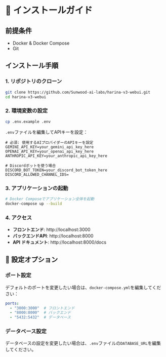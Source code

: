 # 🚀 インストールガイド

## 前提条件

- Docker & Docker Compose
- Git

## インストール手順

### 1. リポジトリのクローン

```bash
git clone https://github.com/Sunwood-ai-labs/harina-v3-webui.git
cd harina-v3-webui
```

### 2. 環境変数の設定

```bash
cp .env.example .env
```

`.env`ファイルを編集してAPIキーを設定：

```env
# 必須: 使用するAIプロバイダーのAPIキーを設定
GEMINI_API_KEY=your_gemini_api_key_here
OPENAI_API_KEY=your_openai_api_key_here
ANTHROPIC_API_KEY=your_anthropic_api_key_here

# Discordボットを使う場合
DISCORD_BOT_TOKEN=your_discord_bot_token_here
DISCORD_ALLOWED_CHANNEL_IDS=
```

### 3. アプリケーションの起動

```bash
# Docker Composeでアプリケーション全体を起動
docker-compose up --build
```

### 4. アクセス

- **フロントエンド**: http://localhost:3000
- **バックエンドAPI**: http://localhost:8000
- **API ドキュメント**: http://localhost:8000/docs

## 🔧 設定オプション

### ポート設定

デフォルトのポートを変更したい場合は、`docker-compose.yml`を編集してください：

```yaml
ports:
  - "3000:3000"  # フロントエンド
  - "8000:8000"  # バックエンド
  - "5432:5432"  # データベース
```

### データベース設定

データベースの設定を変更したい場合は、`.env`ファイルの`DATABASE_URL`を編集してください。

